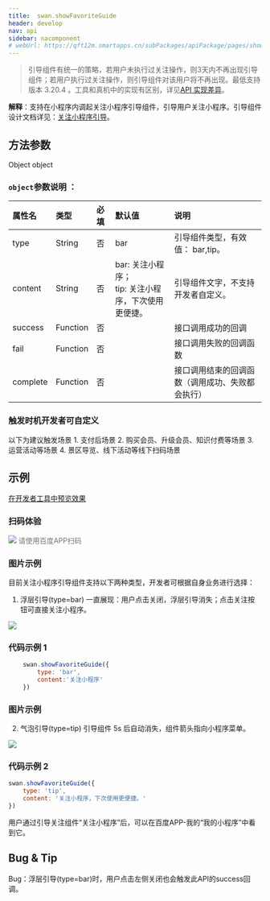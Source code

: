 ```yaml
---
title:  swan.showFavoriteGuide
header: develop
nav: api
sidebar: nacomponent
# webUrl: https://qft12m.smartapps.cn/subPackages/apiPackage/pages/showFavoriteGuide/showFavoriteGuide
---
```


  

> 引导组件有统一的策略，若用户未执行过关注操作，则3天内不再出现引导组件；若用户执行过关注操作，则引导组件对该用户将不再出现。最低支持版本 3.20.4 。工具和真机中的实现有区别，详见[API 实现差异](https://smartprogram.baidu.com/docs/develop/devtools/diff/)。

**解释**：支持在小程序内调起关注小程序引导组件，引导用户关注小程序。引导组件设计文档详见：<a href="https://smartprogram.baidu.com/docs/design/component/guide_add/">关注小程序引导</a>。

 
## 方法参数

Object object

### `object`参数说明 ：

|属性名 |类型  |必填 | 默认值 |说明|
|:---- |:---- |:---- |:----|:----|
|type |String | 否 | bar| 引导组件类型，有效值： bar,tip。 |
|content |String| 否 |bar: 关注小程序；<br> tip: 关注小程序，下次使用更便捷。| 引导组件文字，不支持开发者自定义。|
|success |Function  |  否 | | 接口调用成功的回调|
|fail   | Function |   否  | | 接口调用失败的回调函数|
|complete  |  Function |   否 | | 接口调用结束的回调函数（调用成功、失败都会执行）|


### 触发时机开发者可自定义 
 以下为建议触发场景 
1. 支付后场景
2. 购买会员、升级会员、知识付费等场景
3. 运营活动等场景
4. 景区导览、线下活动等线下扫码场景


## 示例

<a href="swanide://fragment/024ee96a91663454813764f9635b7b331578310871377" title="在开发者工具中预览效果" target="_self">在开发者工具中预览效果</a>

### 扫码体验

<div class='scan-code-container'>
    <img src="https://b.bdstatic.com/miniapp/assets/images/doc_demo/pages_showFavoriteGuide.png" class="demo-qrcode-image" />
    <font color=#777 12px>请使用百度APP扫码</font>
</div>


###  图片示例  
 
目前关注小程序引导组件支持以下两种类型，开发者可根据自身业务进行选择：
1. 浮层引导(type=bar)
    一直展现：用户点击关闭，浮层引导消失；点击关注按钮可直接关注小程序。
<div class="m-doc-custom-examples">
    <div class="m-doc-custom-examples-correct">
        <img src="../../../../img/api/nacomponent/强引导.png">
    </div>
    <div class="m-doc-custom-examples-correct">
        <img src=" ">
    </div>      
</div>




 
  

### 代码示例 1 

```js
    swan.showFavoriteGuide({
        type: 'bar',
        content:'关注小程序'
    })
```


###  图片示例  
2. 气泡引导(type=tip)
    引导组件 5s 后自动消失，组件箭头指向小程序菜单。
 
<div class="m-doc-custom-examples">
    <div class="m-doc-custom-examples-correct">
        <img src="../../../../img/api/nacomponent/弱引导.png">
    </div>
    <div class="m-doc-custom-examples-correct">
        <img src=" ">
    </div>  
</div>
 

### 代码示例 2 

```js
swan.showFavoriteGuide({
    type: 'tip',
    content: '关注小程序，下次使用更便捷。'
})
```

用户通过引导关注组件“关注小程序”后，可以在百度APP-我的“我的小程序”中看到它。

##   Bug & Tip 

  Bug：浮层引导(type=bar)时，用户点击左侧关闭也会触发此API的success回调。






